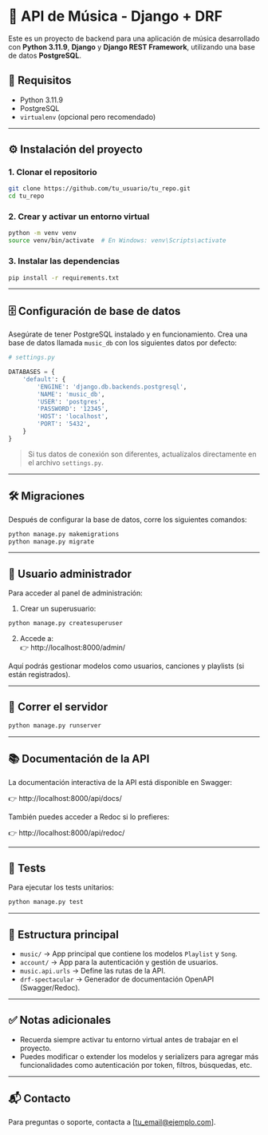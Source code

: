 # 🎵 API de Música - Django + DRF

Este es un proyecto de backend para una aplicación de música desarrollado con **Python 3.11.9**, **Django** y **Django REST Framework**, utilizando una base de datos **PostgreSQL**.

## 🚀 Requisitos

- Python 3.11.9
- PostgreSQL
- `virtualenv` (opcional pero recomendado)

---

## ⚙️ Instalación del proyecto

### 1. Clonar el repositorio

```bash
git clone https://github.com/tu_usuario/tu_repo.git
cd tu_repo
```

### 2. Crear y activar un entorno virtual

```bash
python -m venv venv
source venv/bin/activate  # En Windows: venv\Scripts\activate
```

### 3. Instalar las dependencias

```bash
pip install -r requirements.txt
```

---

## 🗄️ Configuración de base de datos

Asegúrate de tener PostgreSQL instalado y en funcionamiento. Crea una base de datos llamada `music_db` con los siguientes datos por defecto:

```python
# settings.py

DATABASES = {
    'default': {
        'ENGINE': 'django.db.backends.postgresql',
        'NAME': 'music_db',
        'USER': 'postgres',
        'PASSWORD': '12345',
        'HOST': 'localhost',
        'PORT': '5432',
    }
}
```

> Si tus datos de conexión son diferentes, actualízalos directamente en el archivo `settings.py`.

---

## 🛠️ Migraciones

Después de configurar la base de datos, corre los siguientes comandos:

```bash
python manage.py makemigrations
python manage.py migrate
```

---

## 👤 Usuario administrador

Para acceder al panel de administración:

1. Crear un superusuario:

```bash
python manage.py createsuperuser
```

2. Accede a:  
👉 http://localhost:8000/admin/

Aquí podrás gestionar modelos como usuarios, canciones y playlists (si están registrados).

---

## 🧪 Correr el servidor

```bash
python manage.py runserver
```

---

## 📚 Documentación de la API

La documentación interactiva de la API está disponible en Swagger:

👉 http://localhost:8000/api/docs/

También puedes acceder a Redoc si lo prefieres:

👉 http://localhost:8000/api/redoc/

---

## 🧪 Tests

Para ejecutar los tests unitarios:

```bash
python manage.py test
```

---

## 🧩 Estructura principal

- `music/` → App principal que contiene los modelos `Playlist` y `Song`.
- `account/` → App para la autenticación y gestión de usuarios.
- `music.api.urls` → Define las rutas de la API.
- `drf-spectacular` → Generador de documentación OpenAPI (Swagger/Redoc).

---

## ✅ Notas adicionales

- Recuerda siempre activar tu entorno virtual antes de trabajar en el proyecto.
- Puedes modificar o extender los modelos y serializers para agregar más funcionalidades como autenticación por token, filtros, búsquedas, etc.

---

## 📬 Contacto

Para preguntas o soporte, contacta a [tu_email@ejemplo.com].